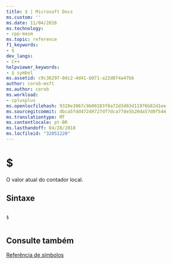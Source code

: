 ```yaml
---
title: $ | Microsoft Docs
ms.custom: ''
ms.date: 11/04/2016
ms.technology:
- cpp-masm
ms.topic: reference
f1_keywords:
- $
dev_langs:
- C++
helpviewer_keywords:
- $ symbol
ms.assetid: c9c36297-0dc2-4d41-b071-a22d8f4a47bb
author: corob-msft
ms.author: corob
ms.workload:
- cplusplus
ms.openlocfilehash: 9328e3067c9b00183f8a72d3d03d11976b82d1ee
ms.sourcegitcommit: dbca5fdd47249727df7dca77de5b20da57d0f544
ms.translationtype: MT
ms.contentlocale: pt-BR
ms.lasthandoff: 04/28/2018
ms.locfileid: "32051220"
---
```

# <a name=""></a>$
O valor atual do contador local.  
  
## <a name="syntax"></a>Sintaxe  
  
```  
  
$  
  
```  
  
## <a name="see-also"></a>Consulte também  
 [Referência de símbolos](../../assembler/masm/symbols-reference.md)